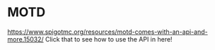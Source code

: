 # MOTD
https://www.spigotmc.org/resources/motd-comes-with-an-api-and-more.15032/
Click that to see how to use the API in here!
